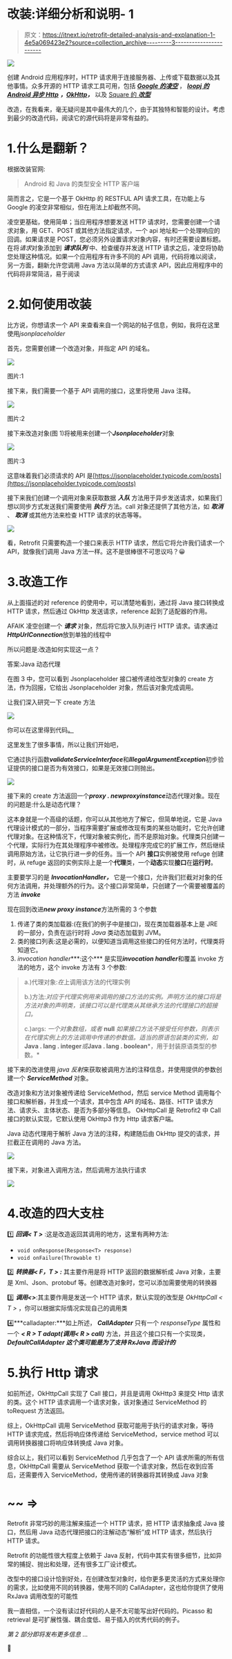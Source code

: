 # 改装:详细分析和说明- 1

> 原文：<https://itnext.io/retrofit-detailed-analysis-and-explanation-1-4e5a069423e2?source=collection_archive---------3----------------------->

![](img/b0065d303e7415f363496c59f786adb7.png)

创建 Android 应用程序时，HTTP 请求用于连接服务器、上传或下载数据以及其他事情。众多开源的 HTTP 请求工具可用，包括 [***Google 的凌空***](https://google.github.io/volley/) ， [***loopj 的 Android 异步 Http***](https://loopj.com/android-async-http/) ***，***[***OkHttp***](https://square.github.io/okhttp/)***，*** 以及 [Square 的 ***改型***](https://square.github.io/retrofit/)

改造，在我看来，毫无疑问是其中最伟大的几个，由于其独特和智能的设计。考虑到最少的改造代码，阅读它的源代码将是非常有益的。

# 1.什么是翻新？

根据改装官网:

> Android 和 Java 的类型安全 HTTP 客户端

简而言之，它是一个基于 OkHttp 的 RESTFUL API 请求工具，在功能上与 Google 的凌空非常相似，但在用法上却截然不同。

凌空更基础，使用简单；当应用程序想要发送 HTTP 请求时，您需要创建一个请求对象，用 GET、POST 或其他方法指定请求，一个 api 地址和一个处理响应的回调。如果请求是 POST，您必须另外设置请求对象内容，有时还需要设置标题。在将*请求*对象添加到 ***请求队列*** 中、检查缓存并发送 HTTP 请求之后，凌空将协助您处理这种情况。如果一个应用程序有许多不同的 API 调用，代码将难以阅读，另一方面，翻新允许您调用 Java 方法以简单的方式请求 API，因此应用程序中的代码将非常简洁，易于阅读

# 2.如何使用改装

比方说，你想请求一个 API 来查看来自一个网站的帖子信息，例如，我将在这里使用*jsonplaceholder*

首先，您需要创建一个改造对象，并指定 API 的域名。

![](img/7a67619191e927cd581d5e0c2ca652f2.png)

图片:1

接下来，我们需要一个基于 API 调用的接口，这里将使用 Java 注释。

![](img/87bb4dfb2c54bc8f7df546627335330b.png)

图片:2

接下来改造对象(图 1)将被用来创建一个***Jsonplaceholder***对象

![](img/bcc5071791d1e6e6d808c0404801668e.png)

图片:3

这意味着我们必须请求的 API 是[https://jsonplaceholder.typicode.com/posts](https://jsonplaceholder.typicode.com/posts)

接下来我们创建一个调用对象来获取数据 ***入队*** 方法用于异步发送请求，如果我们想以同步方式发送我们需要使用 ***执行*** 方法。call 对象还提供了其他方法，如 ***取消*** 、 ***取消*** 或其他方法来检查 HTTP 请求的状态等等。

![](img/655705669e9a67e4e1563f980f5d1b40.png)

看，Retrofit 只需要构造一个接口来表示 HTTP 请求，然后它将允许我们请求一个 API，就像我们调用 Java 方法一样。这不是很棒很不可思议吗？😀

# 3.改造工作

从上面描述的对 reference 的使用中，可以清楚地看到，通过将 Java 接口转换成 HTTP 请求，然后通过 OkHttp 发送请求，reference 起到了适配器的作用。

AFAIK 凌空创建一个 ***请求*** 对象，然后将它放入队列进行 HTTP 请求。请求通过***HttpUrlConnection***放到单独的线程中

所以问题是:改造如何实现这一点？

答案:Java 动态代理

在图 3 中，您可以看到 Jsonplaceholder 接口被传递给改型对象的 create 方法，作为回报，它给出 Jsonplaceholder 对象，然后该对象完成调用。

让我们深入研究一下 create 方法

![](img/4c120ce80f7821518debafc8c4f2006f.png)

你可以在这里得到代码[。](https://github.com/square/retrofit/blob/9b32c965ef31275627e35a862f584bcc7b9fa4e5/retrofit/src/main/java/retrofit2/Retrofit.java#L146-L168)

这里发生了很多事情，所以让我们开始吧，

它通过执行函数***validateServiceInterface***和***IllegalArgumentException***初步验证提供的接口是否为有效接口，如果是无效接口则抛出。

![](img/9c4ee02927f1ed26d24254919897b4f4.png)

接下来的 create 方法返回一个***proxy . newproxyinstance***动态代理对象。现在的问题是:什么是动态代理？

这本身就是一个高级的话题，你可以从其他地方了解它，但简单地说，它是 Java 代理设计模式的一部分，当程序需要扩展或修改现有类的某些功能时，它允许创建代理对象。在这种情况下，代理对象被实例化，而不是原始对象。代理类只创建一个代理，实际行为在其处理程序中被修改。处理程序完成它的扩展工作，然后继续调用原始方法，让它执行进一步的任务。当一个 API **接口**实例被使用 refuge 创建时，从 refuge 返回的实例实际上是一个**代理**类，一个**动态**实现**接口**在**运行时**。

主要要学习的是 ***InvocationHandler，*** 它是一个接口，允许我们拦截对对象的任何方法调用，并处理额外的行为。这个接口非常简单，只创建了一个需要被覆盖的方法 ***invoke***

现在回到改进***new proxy instance***方法所需的 3 个参数

1.  传递了类的类加载器:(在我们的例子中是接口)，现在类加载器基本上是 JRE 的一部分，负责在运行时将 *Java* 类动态加载到 JVM。
2.  类的接口列表:这是必需的，以便知道当调用这些接口的任何方法时，代理类将知道它。
3.  *invocation handler****:这个*** 是实现***invocation handler***和覆盖 invoke 方法的地方，这个 invoke 方法有 3 个参数:

> a.)代理对象:*在*上调用该方法的代理实例
> 
> b.)方法:*对应于代理实例用来调用的接口方法的实例。声明方法的接口将是方法对象的声明类，该接口可以是代理类从其继承方法的代理接口的超接口。*
> 
> c.)args: *一个对象数组，或者* **null** *如果接口方法不接受任何参数，则表示在代理实例上的方法调用中传递的参数值。适当的原语包装类的实例，如***Java . lang . integer***或***Java . lang . boolean***，用于封装原语类型的参数。*

接下来的改进使用 *java 反射*来获取被调用方法的注释信息，并使用提供的参数创建一个 ***ServiceMethod*** 对象。

改造对象和方法对象被传递给 ServiceMethod，然后 service Method 调用每个接口和解析器，并生成一个请求，其中包含 API 的域名、路径、HTTP 请求方法、请求头、主体状态、是否为多部分等信息。
OkHttpCall 是 Retrofit2 中 Call 接口的默认实现，它默认使用 OkHttp3 作为 Http 请求客户端。

Java 动态代理用于解析 Java 方法的注释，构建随后由 OkHttp 提交的请求，并拦截正在调用的 Java 方法。

![](img/cd567f86fff1666a702e87f650d7c223.png)

接下来，对象进入调用方法，然后调用方法执行请求

![](img/56b57cf1d731492a3efe922e1ab00166.png)

# 4.改造的四大支柱

1️⃣ ***回调< T >*** :这是改造返回其调用的地方，这里有两种方法:

*   `void onResponse(Response<T> response)`
*   `void onFailure(Throwable t)`

2️⃣ ***转换器< F，T > :*** 其主要作用是将 HTTP 返回的数据解析成 Java 对象，主要是 Xml、Json、protobuf 等。创建改造对象时，您可以添加需要使用的转换器

3️⃣ ***调用<>***:其主要作用是发送一个 HTTP 请求，默认实现的改型是 *OkHttpCall < T >* ，你可以根据实际情况实现自己的调用类

4️⃣***calladapter<t>:***如上所述， ***CallAdapter*** 只有一个 *responseType* 属性和一个 ***< R > T adapt(调用< R > call)*** 方法，并且这个接口只有一个实现类， ***DefaultCallAdapter 这个类可能是为了支持 RxJava 而设计的***

# 5.执行 Http 请求

如前所述，OkHttpCall 实现了 Call 接口，并且是调用 OkHttp3 来提交 Http 请求的类。这个 HTTP 请求调用一个请求对象，该对象通过 ServiceMethod 的 toRequest 方法返回。

综上，OkHttpCall 调用 ServiceMethod 获取可能用于执行的请求对象，等待 HTTP 请求完成，然后将响应体传递给 ServiceMethod，service method 可以调用转换器接口将响应体转换成 Java 对象。

综合以上，我们可以看到 ServiceMethod 几乎包含了一个 API 请求所需的所有信息，OkHttpCall 需要从 ServiceMethod 获取一个请求对象，然后在收到应答后，还需要传入 ServiceMethod，使用传递的转换器将其转换成 Java 对象

# ~~ =>

Retrofit 非常巧妙的用注解来描述一个 HTTP 请求，把 HTTP 请求抽象成 Java 接口，然后用 Java 动态代理把接口的注解动态“解析”成 HTTP 请求，然后执行 HTTP 请求。

Retrofit 的功能性很大程度上依赖于 Java 反射，代码中其实有很多细节，比如异常的捕捉、抛出和处理，还有很多工厂设计模式。

改型中的接口设计恰到好处，在创建改型对象时，给你更多更灵活的方式来处理你的需求，比如使用不同的转换器，使用不同的 CallAdapter，这也给你提供了使用 RxJava 调用改型的可能性

我一直相信，一个没有读过好代码的人是不太可能写出好代码的。Picasso 和 retrieval 是可扩展性强、耦合度低、易于插入的优秀代码的例子。

*第 2 部分即将发布更多信息* …

🙂